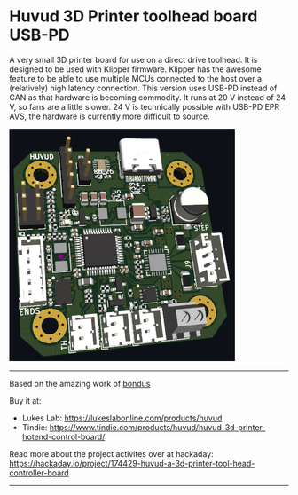 # Huvud 3D Printer toolhead board USB-PD

A very small 3D printer board for use on a direct drive toolhead. 
It is designed to be used with Klipper firmware.
Klipper has the awesome feature to be able to use multiple MCUs connected to the host over a (relatively) high latency connection. 
This version uses USB-PD instead of CAN as that hardware is becoming commodity. 
It runs at 20 V instead of 24 V, so fans are a little slower. 
24 V is technically possible with USB-PD EPR AVS, the hardware is currently more difficult to source. 

![Image of Board](doc/image.png)

---

Based on the amazing work of [bondus](https://github.com/bondus/KlipperToolboard)

Buy it at:

* Lukes Lab: https://lukeslabonline.com/products/huvud
* Tindie: https://www.tindie.com/products/huvud/huvud-3d-printer-hotend-control-board/

Read more about the project activites over at hackaday:
https://hackaday.io/project/174429-huvud-a-3d-printer-tool-head-controller-board

---
